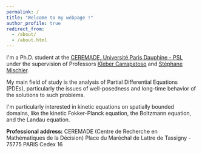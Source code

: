 ```yaml
---
permalink: /
title: "Welcome to my webpage !"
author_profile: true
redirect_from: 
  - /about/
  - /about.html
---
```



I'm a Ph.D. student at the [CEREMADE, Université Paris Dauphine - PSL](https://www.ceremade.dauphine.fr/) under the supervision of Professors [Kleber Carrapatoso](https://carrapatoso.perso.math.cnrs.fr/) and [Stéphane Mischler](https://www.ceremade.dauphine.fr/~mischler/index.html).

My main field of study is the analysis of Partial Differential Equations (PDEs), particularly the issues of well-posedness and long-time behavior of the solutions to such problems.

I'm particularly interested in kinetic equations on spatially bounded domains, like the kinetic Fokker-Planck equation, the Boltzmann equation, and the Landau equation.


**Professional address:** 
CEREMADE (Centre de Recherche en Mathématiques de la Décision) 
Place du Maréchal de Lattre de Tassigny - 75775 PARIS Cedex 16  
